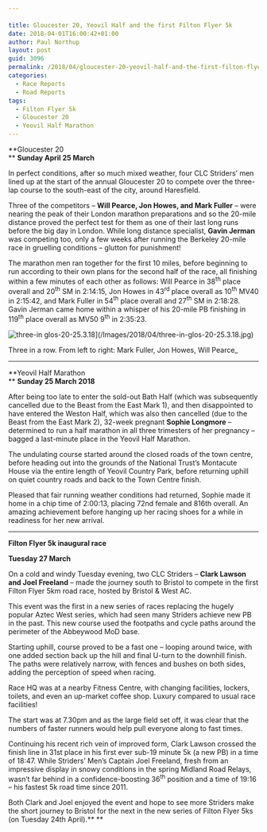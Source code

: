 ```yaml
---

title: Gloucester 20, Yeovil Half and the first Filton Flyer 5k
date: 2018-04-01T16:00:42+01:00
author: Paul Northup
layout: post
guid: 3096
permalink: /2018/04/gloucester-20-yeovil-half-and-the-first-filton-flyer-5k/
categories:
  - Race Reports
  - Road Reports
tags:
  - Filton Flyer 5k
  - Gloucester 20
  - Yeovil Half Marathon
---
```

**Gloucester 20  
** **Sunday April 25 March**

In perfect conditions, after so much mixed weather, four CLC Striders’ men lined up at the start of the annual Gloucester 20 to compete over the three-lap course to the south-east of the city, around Haresfield.

Three of the competitors – **Will Pearce, Jon Howes, and Mark Fuller** – were nearing the peak of their London marathon preparations and so the 20-mile distance proved the perfect test for them as one of their last long runs before the big day in London. While long distance specialist, **Gavin Jerman** was competing too, only a few weeks after running the Berkeley 20-mile race in gruelling conditions – glutton for punishment!

The marathon men ran together for the first 10 miles, before beginning to run according to their own plans for the second half of the race, all finishing within a few minutes of each other as follows: Will Pearce in 38<sup>th</sup> place overall and 20<sup>th</sup> SM in 2:14:15, Jon Howes in 43<sup>rd </sup>place overall as 10<sup>th</sup> MV40 in 2:15:42, and Mark Fuller in 54<sup>th</sup> place overall and 27<sup>th</sup> SM in 2:18:28. Gavin Jerman came home within a whisper of his 20-mile PB finishing in 119<sup>th</sup> place overall as MV50 9<sup>th</sup> in 2:35:23.

<img class="3097" src="/Images/2018/04/three-in-glos-20-25.3.18.jpg" alt="three-in glos-20-25.3.18" width="800" height="533" srcset="/Images/2018/04/three-in-glos-20-25.3.18.jpg 960w, /Images/2018/04/three-in-glos-20-25.3.18-300x200.jpg 300w, /Images/2018/04/three-in-glos-20-25.3.18-768x511.jpg 768w" sizes="(max-width: 800px) 100vw, 800px" />](/Images/2018/04/three-in-glos-20-25.3.18.jpg)<figcaption id="caption-attachment-3097" >Three in a row. From left to right: Mark Fuller, Jon Howes, Will Pearce_ 

* * *

**Yeovil Half Marathon  
** **Sunday 25 March 2018**

After being too late to enter the sold-out Bath Half (which was subsequently cancelled due to the Beast from the East Mark 1), and then disappointed to have entered the Weston Half, which was also then cancelled (due to the Beast from the East Mark 2), 32-week pregnant **Sophie Longmore** – determined to run a half marathon in all three trimesters of her pregnancy – bagged a last-minute place in the Yeovil Half Marathon.

The undulating course started around the closed roads of the town centre, before heading out into the grounds of the National Trust’s Montacute House via the entire length of Yeovil Country Park, before returning uphill on quiet country roads and back to the Town Centre finish.

Pleased that fair running weather conditions had returned, Sophie made it home in a chip time of 2:00:13, placing 72nd female and 816th overall. An amazing achievement before hanging up her racing shoes for a while in readiness for her new arrival.

* * *

**Filton Flyer 5k inaugural race**

**Tuesday 27 March**

On a cold and windy Tuesday evening, two CLC Striders – **Clark Lawson and Joel Freeland** – made the journey south to Bristol to compete in the first Filton Flyer 5km road race, hosted by Bristol & West AC.

This event was the first in a new series of races replacing the hugely popular Aztec West series, which had seen many Striders achieve new PB in the past. This new course used the footpaths and cycle paths around the perimeter of the Abbeywood MoD base.

Starting uphill, course proved to be a fast one – looping around twice, with one added section back up the hill and final U-turn to the downhill finish. The paths were relatively narrow, with fences and bushes on both sides, adding the perception of speed when racing.

Race HQ was at a nearby Fitness Centre, with changing facilities, lockers, toilets, and even an up-market coffee shop. Luxury compared to usual race facilities!

The start was at 7.30pm and as the large field set off, it was clear that the numbers of faster runners would help pull everyone along to fast times.

Continuing his recent rich vein of improved form, Clark Lawson crossed the finish line in 31st place in his first ever sub-19 minute 5k (a new PB) in a time of 18:47. While Striders’ Men’s Captain Joel Freeland, fresh from an impressive display in snowy conditions in the spring Midland Road Relays, wasn’t far behind in a confidence-boosting 36<sup>th</sup> position and a time of 19:16 – his fastest 5k road time since 2011.

Both Clark and Joel enjoyed the event and hope to see more Striders make the short journey to Bristol for the next in the new series of Filton Flyer 5ks (on Tuesday 24th April).** **